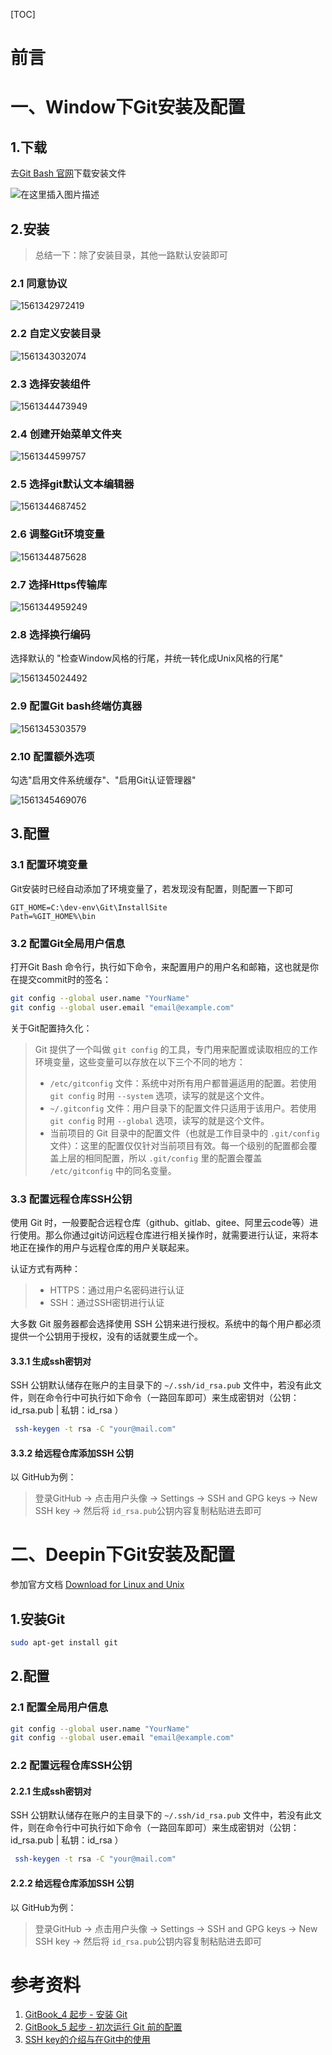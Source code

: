 [TOC]





# 前言











# 一、Window下Git安装及配置

## 1.下载

去[Git Bash 官网](<https://git-scm.com/downloads>)下载安装文件

![在这里插入图片描述 ](images/20181008125749838-1561342178234.png)



## 2.安装

> 总结一下：除了安装目录，其他一路默认安装即可

### 2.1 同意协议

![1561342972419](images/1561342972419.png)



### 2.2 自定义安装目录

![1561343032074](images/1561343032074.png)



### 2.3 选择安装组件

![1561344473949](images/1561344473949.png)



### 2.4 创建开始菜单文件夹

![1561344599757](images/1561344599757.png)



### 2.5 选择git默认文本编辑器

![1561344687452](images/1561344687452.png)



### 2.6 调整Git环境变量

![1561344875628](images/1561344875628.png)





### 2.7 选择Https传输库

![1561344959249](images/1561344959249.png)





### 2.8 选择换行编码

选择默认的 "检查Window风格的行尾，并统一转化成Unix风格的行尾"

![1561345024492](images/1561345024492.png)



### 2.9 配置Git bash终端仿真器

![1561345303579](images/1561345303579.png)



### 2.10 配置额外选项

勾选"启用文件系统缓存"、"启用Git认证管理器"

![1561345469076](images/1561345469076.png)



## 3.配置

### 3.1 配置环境变量

Git安装时已经自动添加了环境变量了，若发现没有配置，则配置一下即可

```properties
GIT_HOME=C:\dev-env\Git\InstallSite
Path=%GIT_HOME%\bin
```



### 3.2 配置Git全局用户信息

打开Git Bash 命令行，执行如下命令，来配置用户的用户名和邮箱，这也就是你在提交commit时的签名：

```bash
git config --global user.name "YourName"
git config --global user.email "email@example.com"
```



关于Git配置持久化：

> Git 提供了一个叫做 `git config` 的工具，专门用来配置或读取相应的工作环境变量，这些变量可以存放在以下三个不同的地方：
>
> -   `/etc/gitconfig` 文件：系统中对所有用户都普遍适用的配置。若使用 `git config` 时用 `--system` 选项，读写的就是这个文件。
> -   `~/.gitconfig` 文件：用户目录下的配置文件只适用于该用户。若使用 `git config` 时用 `--global` 选项，读写的就是这个文件。
> -   当前项目的 Git 目录中的配置文件（也就是工作目录中的 `.git/config` 文件）：这里的配置仅仅针对当前项目有效。每一个级别的配置都会覆盖上层的相同配置，所以 `.git/config` 里的配置会覆盖 `/etc/gitconfig` 中的同名变量。





### 3.3 配置远程仓库SSH公钥

使用 Git 时，一般要配合远程仓库（github、gitlab、gitee、阿里云code等）进行使用。那么你通过git访问远程仓库进行相关操作时，就需要进行认证，来将本地正在操作的用户与远程仓库的用户关联起来。

认证方式有两种：

> - HTTPS：通过用户名密码进行认证
> - SSH：通过SSH密钥进行认证

大多数 Git 服务器都会选择使用 SSH 公钥来进行授权。系统中的每个用户都必须提供一个公钥用于授权，没有的话就要生成一个。

#### 3.3.1 生成ssh密钥对

SSH 公钥默认储存在账户的主目录下的 `~/.ssh/id_rsa.pub` 文件中，若没有此文件，则在命令行中可执行如下命令（一路回车即可）来生成密钥对（公钥：id_rsa.pub  |  私钥：id_rsa  ）

```bash
 ssh-keygen -t rsa -C "your@mail.com"
```



#### 3.3.2 给远程仓库添加SSH 公钥

以 GitHub为例：

> 登录GitHub  ->   点击用户头像  ->  Settings  ->  SSH  and GPG keys -> New SSH key -> 然后将 `id_rsa.pub`公钥内容复制粘贴进去即可









# 二、Deepin下Git安装及配置

参加官方文档 [Download for Linux and Unix](https://git-scm.com/download/linux)

## 1.安装Git

```bash
sudo apt-get install git
```



## 2.配置

### 2.1 配置全局用户信息

```bash
git config --global user.name "YourName"
git config --global user.email "email@example.com"
```



### 2.2 配置远程仓库SSH公钥

#### 2.2.1 生成ssh密钥对

SSH 公钥默认储存在账户的主目录下的 `~/.ssh/id_rsa.pub` 文件中，若没有此文件，则在命令行中可执行如下命令（一路回车即可）来生成密钥对（公钥：id_rsa.pub  |  私钥：id_rsa  ）

```bash
 ssh-keygen -t rsa -C "your@mail.com"
```



#### 2.2.2 给远程仓库添加SSH 公钥

以 GitHub为例：

> 登录GitHub  ->   点击用户头像  ->  Settings  ->  SSH  and GPG keys -> New SSH key -> 然后将 `id_rsa.pub`公钥内容复制粘贴进去即可

















# 参考资料

1. [GitBook_4 起步 - 安装 Git](https://git-scm.com/book/zh/v1/%E8%B5%B7%E6%AD%A5-%E5%AE%89%E8%A3%85-Git)
2.  [GitBook_5 起步 - 初次运行 Git 前的配置](https://git-scm.com/book/zh/v1/%E8%B5%B7%E6%AD%A5-%E5%88%9D%E6%AC%A1%E8%BF%90%E8%A1%8C-Git-%E5%89%8D%E7%9A%84%E9%85%8D%E7%BD%AE)
3. [SSH key的介绍与在Git中的使用](https://www.jianshu.com/p/1246cfdbe460)





